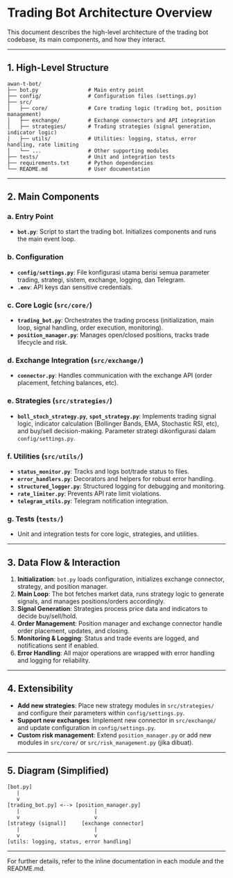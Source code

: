 # Trading Bot Architecture Overview

This document describes the high-level architecture of the trading bot codebase, its main components, and how they interact.

---

## 1. High-Level Structure

```
awan-t-bot/
├── bot.py                # Main entry point
├── config/               # Configuration files (settings.py)
├── src/
│   ├── core/             # Core trading logic (trading bot, position management)
│   ├── exchange/         # Exchange connectors and API integration
│   ├── strategies/       # Trading strategies (signal generation, indicator logic)
│   ├── utils/            # Utilities: logging, status, error handling, rate limiting
│   └── ...               # Other supporting modules
├── tests/                # Unit and integration tests
├── requirements.txt      # Python dependencies
└── README.md             # User documentation
```

---

## 2. Main Components

### a. Entry Point
- **`bot.py`**: Script to start the trading bot. Initializes components and runs the main event loop.

### b. Configuration
- **`config/settings.py`**: File konfigurasi utama berisi semua parameter trading, strategi, sistem, exchange, logging, dan Telegram.
- **`.env`**: API keys dan sensitive credentials.

### c. Core Logic (`src/core/`)
- **`trading_bot.py`**: Orchestrates the trading process (initialization, main loop, signal handling, order execution, monitoring).
- **`position_manager.py`**: Manages open/closed positions, tracks trade lifecycle and risk.

### d. Exchange Integration (`src/exchange/`)
- **`connector.py`**: Handles communication with the exchange API (order placement, fetching balances, etc).

### e. Strategies (`src/strategies/`)
- **`boll_stoch_strategy.py`**, **`spot_strategy.py`**: Implements trading signal logic, indicator calculation (Bollinger Bands, EMA, Stochastic RSI, etc), and buy/sell decision-making. Parameter strategi dikonfigurasi dalam `config/settings.py`.

### f. Utilities (`src/utils/`)
- **`status_monitor.py`**: Tracks and logs bot/trade status to files.
- **`error_handlers.py`**: Decorators and helpers for robust error handling.
- **`structured_logger.py`**: Structured logging for debugging and monitoring.
- **`rate_limiter.py`**: Prevents API rate limit violations.
- **`telegram_utils.py`**: Telegram notification integration.

### g. Tests (`tests/`)
- Unit and integration tests for core logic, strategies, and utilities.

---

## 3. Data Flow & Interaction

1. **Initialization**: `bot.py` loads configuration, initializes exchange connector, strategy, and position manager.
2. **Main Loop**: The bot fetches market data, runs strategy logic to generate signals, and manages positions/orders accordingly.
3. **Signal Generation**: Strategies process price data and indicators to decide buy/sell/hold.
4. **Order Management**: Position manager and exchange connector handle order placement, updates, and closing.
5. **Monitoring & Logging**: Status and trade events are logged, and notifications sent if enabled.
6. **Error Handling**: All major operations are wrapped with error handling and logging for reliability.

---

## 4. Extensibility
- **Add new strategies**: Place new strategy modules in `src/strategies/` and configure their parameters within `config/settings.py`.
- **Support new exchanges**: Implement new connector in `src/exchange/` and update configuration in `config/settings.py`.
- **Custom risk management**: Extend `position_manager.py` or add new modules in `src/core/` or `src/risk_management.py` (jika dibuat).

---

## 5. Diagram (Simplified)

```
[bot.py]
   |
   v
[trading_bot.py] <--> [position_manager.py]
   |                        |
   v                        v
[strategy (signal)]     [exchange connector]
   |                        |
   v                        v
[utils: logging, status, error handling]
```

---

For further details, refer to the inline documentation in each module and the README.md.
